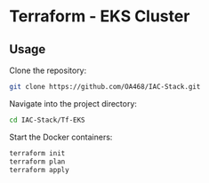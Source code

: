 # Terraform - EKS Cluster
## Usage
Clone the repository:
```bash
git clone https://github.com/OA468/IAC-Stack.git
```

Navigate into the project directory:
```bash
cd IAC-Stack/Tf-EKS
```

 Start the Docker containers:
```bash
terraform init
terraform plan
terraform apply
```
